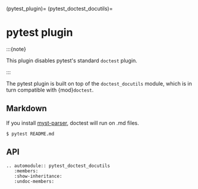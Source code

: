 (pytest_plugin)=
(pytest_doctest_docutils)=

# pytest plugin

:::{note}

This plugin disables pytest's standard `doctest` plugin.

:::

The pytest plugin is built on top of the `doctest_docutils` module, which is in
turn compatible with {mod}`doctest`.

## Markdown

If you install [myst-parser], doctest will run on .md files.

```console
$ pytest README.md
```

[myst-parser]: https://myst-parser.readthedocs.io/en/latest/

## API

```{eval-rst}
.. automodule:: pytest_doctest_docutils
   :members:
   :show-inheritance:
   :undoc-members:
```
